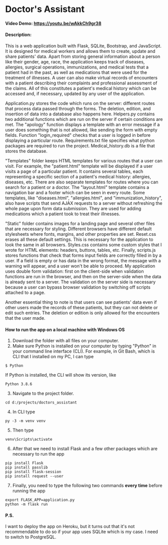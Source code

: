 # Doctor's Assistant
#### Video Demo: https://youtu.be/wAkkCh9gr38
#### Description:

This is a web application built with Flask, SQLite, Bootstrap, and JavaScript. It is designed for medical workers and allows them to create, update and share patients' data.
Apart from storing general information about a person like their gender, age, race, the application keeps track of diseases, allergies, surgical operations, immunizations,
and medical tests that a patient had in the past, as well as medications that were used for the treatment of illnesses. A user can also make virtual records of encounters
with a patient describing their complaints and professional assessment of the claims. All of this constitutes a patient's medical history which can be accessed and, if necessary,
updated by any user of the application.

Application.py stores the code which runs on the server: different routes that process data passed through the forms. The deletion, edition, and insertion of data into a database also happens here.
Helpers.py contains two additional functions which are run on the server if certain conditions are met. The "apology" function displays a template with an error message if a user does something that
is not allowed, like sending the form with empty fields. Function "login_required" checks that a user is logged in before displaying a particular route.
Requirements.txt file specifies what python packages are required to run the project.
Medical_history.db is a file that stores the database.

"Templates" folder keeps HTML templates for various routes that a user can visit. For example, the "patient.html" template will be displayed if a user visits a page of a particular patient. It contains
several tables, each representing a specific section of a patient's medical history: allergies, diseases, etc. There are also separate templates for routes where you can search for a patient or a doctor.
The "layout.html" template contains a navigation bar and a footer which can be seen in every route. Some templates, like "diseases.html", "allergies.html", and "immunization_history", also have scripts
that send AJAX requests to a server without refreshing the whole page upon form data submission. They are used for adding medications which a patient took to treat their illnesses.

"Static" folder contains images for a landing page and several other files that are necessary for styling. Different browsers have different default stylesheets where fonts, margins, and other properties
are set. Reset.css erases all these default settings. This is necessary for the application to look the same in all browsers. Styles.css contains some custom styles that I wrote for HTML elements:
headers, buttons, tables, etc. Finally, scripts.js stores functions that check that forms input fields are correctly filled in by a user. If a field is empty or has data in the wrong format, the message
with a warning will appear, and a user won't be able to proceed. My application uses double form validation: first on the client-side when validation functions are run in the browser, and then on the
server-side when the data is already sent to a server. The validation on the server side is necessary because a user can bypass browser validation by switching off scripts attached to a page.

Another essential thing to note is that users can see patients' data even if other users made the records of these patients, but they can not delete or edit such entries.
The deletion or edition is only allowed for the encounters that the user made.

#### How to run the app on a local machine with Windows OS
1. Download the folder with all files on your computer.
2. Make sure Python is installed on your computer by typing "Python" in your command line interface (CLI).
For example, in Git Bash, which is CLI that I installed on my PC, I can type
```
$ Python
```
If Python is installed, the CLI will show its version, like
```
Python 3.8.6
```
3. Navigate to the project folder.
```
cd d:/projects/doctors_assistant
```
4. In CLI type
```
py -3 -m venv venv
```
5. Then type
```
venv\Scripts\activate
```
6. After that we need to install Flask and a few other packages which are necessary to run the app
```
pip install Flask
pip install passlib
pip install flask-session
pip install request --user
```
7. Finally, you need to type the following two commands **every time** before running the app
```
export FLASK_APP=application.py
python -m flask run
```

#### P.S.
I want to deploy the app on Heroku, but it turns out that it's not recommendable to do so if your app uses SQLite which is my case. I need to switch to PostgreSQL.
